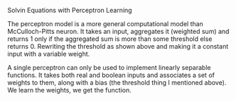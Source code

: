 Solvin Equations with Perceptron Learning


The perceptron model is a more general computational model than McCulloch-Pitts neuron. It takes an input, aggregates it (weighted sum) and returns 1 only if the aggregated sum is more than some threshold else returns 0. Rewriting the threshold as shown above and making it a constant input with a variable weight.

A single perceptron can only be used to implement linearly separable functions. It takes both real and boolean inputs and associates a set of weights to them, along with a bias (the threshold thing I mentioned above). We learn the weights, we get the function.
